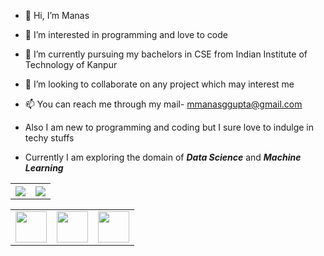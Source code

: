 - 👋 Hi, I’m Manas
- 👀 I’m interested in programming and love to code
- 🌱 I’m currently pursuing my bachelors in CSE from Indian Institute of Technology of Kanpur 
- 💞️ I’m looking to collaborate on any project which may interest me
- 📫 You can reach me through my mail- mmanasggupta@gmail.com
- Also I am new to  programming and coding but I sure love to indulge in techy stuffs

- Currently I am exploring the domain of <i><b>Data Science</b></i> and <i><b>Machine Learning</b></i>

<div>
<table>
  <tr>
    <th><img src="https://github-readme-stats.vercel.app/api?username=ManasGupta1310&show_icons=true&hide_border=true&border_radius=0&count_private=true&theme=radical" /></th>
    <th><img src="https://github-readme-stats.vercel.app/api/top-langs/?username=ManasGupta1310&layout=compact&langs_count=100&hide_border=true&border_radius=0&card_width=450&theme=radical" /></th>
  </tr>
</table>
</div>
  

<!---
ManasGupta1310/ManasGupta1310 is a ✨ special ✨ repository because its `README.md` (this file) appears on your GitHub profile.
You can click the Preview link to take a look at your changes.
--->

<table class="center">
  <tr>
    <td><a href="https://www.facebook.com/manas.furiousboy"><img src="https://cdn3.iconfinder.com/data/icons/capsocial-round/500/facebook-512.png" width=50></a></td>
    <td><a href="https://www.instagram.com/__manasgupta__/"><img src="https://cdn4.iconfinder.com/data/icons/social-messaging-ui-color-shapes-2-free/128/social-instagram-new-circle-512.png" width=50></td>
    <td><a href="https://www.linkedin.com/in/manas-gupta-113b921b9/"><img src="https://cdn2.iconfinder.com/data/icons/social-18/512/LinkedIn-512.png" width=50></td>
  </tr>
</table>

